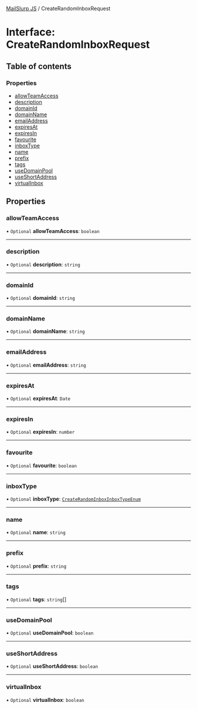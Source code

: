 [MailSlurp JS](../README.md) / CreateRandomInboxRequest

# Interface: CreateRandomInboxRequest

## Table of contents

### Properties

- [allowTeamAccess](CreateRandomInboxRequest.md#allowteamaccess)
- [description](CreateRandomInboxRequest.md#description)
- [domainId](CreateRandomInboxRequest.md#domainid)
- [domainName](CreateRandomInboxRequest.md#domainname)
- [emailAddress](CreateRandomInboxRequest.md#emailaddress)
- [expiresAt](CreateRandomInboxRequest.md#expiresat)
- [expiresIn](CreateRandomInboxRequest.md#expiresin)
- [favourite](CreateRandomInboxRequest.md#favourite)
- [inboxType](CreateRandomInboxRequest.md#inboxtype)
- [name](CreateRandomInboxRequest.md#name)
- [prefix](CreateRandomInboxRequest.md#prefix)
- [tags](CreateRandomInboxRequest.md#tags)
- [useDomainPool](CreateRandomInboxRequest.md#usedomainpool)
- [useShortAddress](CreateRandomInboxRequest.md#useshortaddress)
- [virtualInbox](CreateRandomInboxRequest.md#virtualinbox)

## Properties

### allowTeamAccess

• `Optional` **allowTeamAccess**: `boolean`

___

### description

• `Optional` **description**: `string`

___

### domainId

• `Optional` **domainId**: `string`

___

### domainName

• `Optional` **domainName**: `string`

___

### emailAddress

• `Optional` **emailAddress**: `string`

___

### expiresAt

• `Optional` **expiresAt**: `Date`

___

### expiresIn

• `Optional` **expiresIn**: `number`

___

### favourite

• `Optional` **favourite**: `boolean`

___

### inboxType

• `Optional` **inboxType**: [`CreateRandomInboxInboxTypeEnum`](../enums/CreateRandomInboxInboxTypeEnum.md)

___

### name

• `Optional` **name**: `string`

___

### prefix

• `Optional` **prefix**: `string`

___

### tags

• `Optional` **tags**: `string`[]

___

### useDomainPool

• `Optional` **useDomainPool**: `boolean`

___

### useShortAddress

• `Optional` **useShortAddress**: `boolean`

___

### virtualInbox

• `Optional` **virtualInbox**: `boolean`
